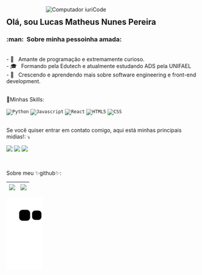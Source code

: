 <img src="https://raw.githubusercontent.com/MicaelliMedeiros/micaellimedeiros/master/image/computer-illustration.png" min-width="400px" max-width="400px" width="400px" align="right" alt="Computador iuriCode">
<h2>Olá, sou Lucas Matheus Nunes Pereira</h2>
<h3>:man: &nbsp;Sobre minha pessoinha amada:</h3>
<br>
- 🤔 &nbsp; Amante de programação e extremamente curioso.
<br>
- 🎓 &nbsp; Formando pela Edutech e atualmente estudando ADS pela UNIFAEL
<br>
- 🌱 &nbsp; Crescendo e aprendendo mais sobre software engineering e front-end development.
<br>
<br>

<p>
🚀Minhas Skills:
</p>

<code><img src="https://img.shields.io/badge/Python-3776AB?style=for-the-badge&logo=python&logoColor=white" alt="Python"/></code>
<code><img src="https://img.shields.io/badge/JavaScript-F7DF1E?style=for-the-badge&logo=javascript&logoColor=black" alt="Javascript"/></code>
<code><img src="https://img.shields.io/badge/React-5ed3f3?style=for-the-badge&logo=react&logoColor=black" alt="React"/></code>
<code><img src="https://img.shields.io/badge/HTML5-E34F26?style=for-the-badge&logo=html5&logoColor=white" alt="HTML5"/></code>
<code><img src="https://img.shields.io/badge/CSS3-1572B6?style=for-the-badge&logo=css3&logoColor=white" alt="CSS"/></code>
<br>
<br>

<p>
Se você quiser entrar em contato comigo, aqui está minhas principais midias!: ⤵️
</p>
<p align="left">
  <a href="https://www.facebook.com/Lukitias/" alt="facebook">
    <img src="https://img.shields.io/badge/Facebook-1877F2?style=for-the-badge&logo=facebook&logoColor=white" /></a>
          
  <a href="https://www.reddit.com/user/PotatoBreadDad" alt="Reddit">
    <img src="https://img.shields.io/badge/Reddit-FF4500?style=for-the-badge&logo=reddit&logoColor=white"/></a>

  <a href="mailto: lucasmathues416@outlook.com" alt="outlook">
    <img src="https://img.shields.io/badge/Microsoft_Outlook-0078D4?style=for-the-badge&logo=microsoft-outlook&logoColor=white"/></a>

</p> 
<br>
<p>Sobre meu ✨github✨:</p>

|<a href="https://github.com/Lukiticas/github-readme-stats"><img align="center" src="https://github-readme-stats.vercel.app/api?username=Lukiticas&count_private=true&hide=prs,issues&theme=dark&hide_title=true&show_icons=true&custom_title=Lukiticas" /></a>|<a href="https://github.com/Lukiticas/github-readme-stats"><img align="center" src="https://github-readme-stats.vercel.app/api/top-langs/?username=Lukiticas&theme=dark&layout=compact&custom_title=Linguagens mais usadas" /></a>|
| ------------- | ------------- |

<a href="https://github.com/Lukiticas/github-readme-stats">
  <img align="center" src="https://github.com/Lukiticas/snk/blob/output/github-contribution-grid-snake.svg" />
</a>

